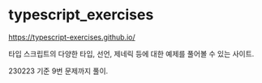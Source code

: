 # typescript_exercises

https://typescript-exercises.github.io/

타입 스크립트의 다양한 타입, 선언, 제네릭 등에 대한 예제를 풀어볼 수 있는 사이트.

230223 기준 9번 문제까지 풀이.
